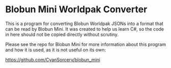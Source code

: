 # Blobun Mini Worldpak Converter

This is a program for converting Blobun Worldpak JSONs into a format that can be read by Blobun Mini. It was created to help us learn C#, so the code in here should not be copied directly without scrutiny.

Please see the repo for Blobun Mini for more information about this program and how it is used, as it is not useful on its own:

https://github.com/CyanSorcery/blobun_mini
